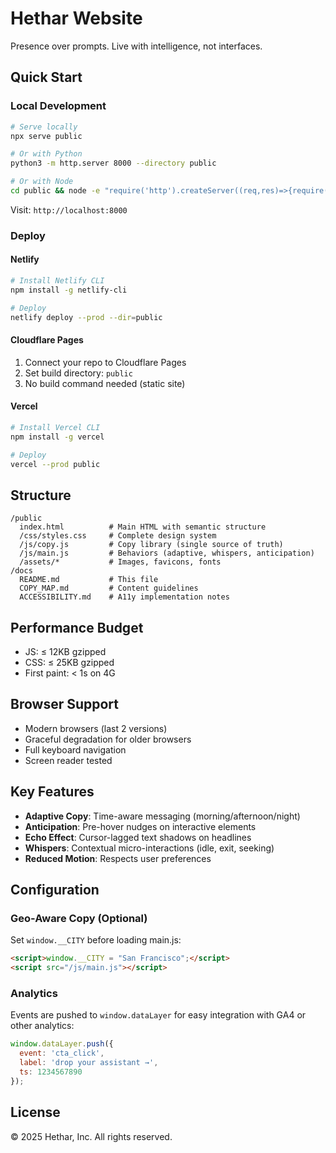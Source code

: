 # Hethar Website

Presence over prompts. Live with intelligence, not interfaces.

## Quick Start

### Local Development

```bash
# Serve locally
npx serve public

# Or with Python
python3 -m http.server 8000 --directory public

# Or with Node
cd public && node -e "require('http').createServer((req,res)=>{require('fs').createReadStream('index.html').pipe(res)}).listen(8000)"
```

Visit: `http://localhost:8000`

### Deploy

#### Netlify
```bash
# Install Netlify CLI
npm install -g netlify-cli

# Deploy
netlify deploy --prod --dir=public
```

#### Cloudflare Pages
1. Connect your repo to Cloudflare Pages
2. Set build directory: `public`
3. No build command needed (static site)

#### Vercel
```bash
# Install Vercel CLI
npm install -g vercel

# Deploy
vercel --prod public
```

## Structure

```
/public
  index.html          # Main HTML with semantic structure
  /css/styles.css     # Complete design system
  /js/copy.js         # Copy library (single source of truth)
  /js/main.js         # Behaviors (adaptive, whispers, anticipation)
  /assets/*           # Images, favicons, fonts
/docs
  README.md           # This file
  COPY_MAP.md         # Content guidelines
  ACCESSIBILITY.md    # A11y implementation notes
```

## Performance Budget

- JS: ≤ 12KB gzipped
- CSS: ≤ 25KB gzipped
- First paint: < 1s on 4G

## Browser Support

- Modern browsers (last 2 versions)
- Graceful degradation for older browsers
- Full keyboard navigation
- Screen reader tested

## Key Features

- **Adaptive Copy**: Time-aware messaging (morning/afternoon/night)
- **Anticipation**: Pre-hover nudges on interactive elements
- **Echo Effect**: Cursor-lagged text shadows on headlines
- **Whispers**: Contextual micro-interactions (idle, exit, seeking)
- **Reduced Motion**: Respects user preferences

## Configuration

### Geo-Aware Copy (Optional)
Set `window.__CITY` before loading main.js:

```html
<script>window.__CITY = "San Francisco";</script>
<script src="/js/main.js"></script>
```

### Analytics
Events are pushed to `window.dataLayer` for easy integration with GA4 or other analytics:

```javascript
window.dataLayer.push({
  event: 'cta_click',
  label: 'drop your assistant →',
  ts: 1234567890
});
```

## License

© 2025 Hethar, Inc. All rights reserved.

